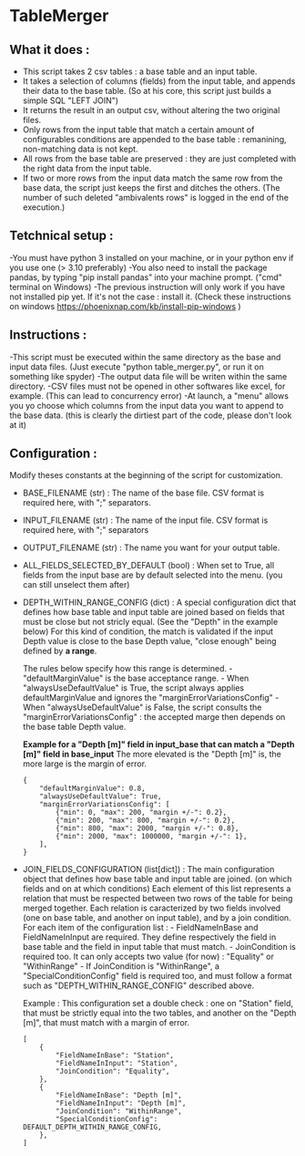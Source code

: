 # TableMerger

## What it does :
   - This script takes 2 csv tables : a base table and an input table.
   - It takes a selection of columns (fields) from the input table, and appends their data to the base table.
        (So at his core, this script just builds a simple SQL "LEFT JOIN")
   - It returns the result in an output csv, without altering the two original files.
   - Only rows from the input table that match a certain amount of configurables conditions are appended to the base table :
        remanining, non-matching data is not kept.
   - All rows from the base table are preserved : they are just completed with the right data from the input table.
   - If two or more rows from the input data match the same row from the base data, the script just keeps the first and ditches the others.
        (The number of such deleted "ambivalents rows" is logged in the end of the execution.)

## Tetchnical setup : 
   -You must have python 3 installed on your machine, or in your python env if you use one (> 3.10 preferably)
   -You also need to install the package pandas, by typing "pip install pandas" into your machine prompt. ("cmd" terminal on Windows)
   -The previous instruction will only work if you have not installed pip yet.
       If it's not the case : install it. (Check these instructions on windows https://phoenixnap.com/kb/install-pip-windows )

## Instructions :
   -This script must be executed within the same directory as the base and input data files. (Just execute "python table_merger.py", or run it on something like spyder)
   -The output data file will be writen within the same directory.
   -CSV files must not be opened in other softwares like excel, for example. (This can lead to concurrency error)
   -At launch, a "menu" allows you yo choose which columns from the input data you want to append to the base data. (this is clearly the dirtiest part of the code, please don't look at it) 

## Configuration :
Modify theses constants at the beginning of the script for customization.

   - BASE_FILENAME (str) : The name of the base file. CSV format is required here, with ";" separators.
   
   - INPUT_FILENAME (str) : The name of the input file. CSV format is required here, with ";" separators 
   
   - OUTPUT_FILENAME (str) : The name you want for your output table.
   
   - ALL_FIELDS_SELECTED_BY_DEFAULT (bool) : When set to True, all fields from the input base are by default selected into the menu. (you can still unselect them after)   
    
   - DEPTH_WITHIN_RANGE_CONFIG (dict) : 
        A special configuration dict that defines how base table and input table are joined based on fields that must be close but not stricly equal.
        (See the "Depth" in the example below)
        For this kind of condition, the match is validated if the input Depth value is close to the base Depth value, "close enough" being defined by **a range**.
        
        The rules below specify how this range is determined.
            - "defaultMarginValue" is the base acceptance range.
            - When "alwaysUseDefaultValue" is True, the script always applies defaultMarginValue and ignores the "marginErrorVariationsConfig"
            - When "alwaysUseDefaultValue" is False, the script consults the "marginErrorVariationsConfig" : the accepted marge then depends on the base table Depth value.
        
        **Example for a "Depth [m]" field in input_base that can match a "Depth [m]" field in base_input**
        The more elevated is the "Depth [m]" is, the more large is the margin of error.
        ```
        {
            "defaultMarginValue": 0.8,
            "alwaysUseDefaultValue": True,
            "marginErrorVariationsConfig": [
                {"min": 0, "max": 200, "margin +/-": 0.2},
                {"min": 200, "max": 800, "margin +/-": 0.2},
                {"min": 800, "max": 2000, "margin +/-": 0.8},
                {"min": 2000, "max": 1000000, "margin +/-": 1},
            ],
        }
        ```
    
   - JOIN_FIELDS_CONFIGURATION (list[dict]) : 
        The main configuration object that defines how base table and input table are joined. (on which fields and on at which conditions)
        Each element of this list represents a relation that must be respected between two rows of the table for being merged together.
        Each relation is caracterized by two fields involved (one on base table, and another on input table), and by a join condition.
        For each item of the configuration list : 
            - FieldNameInBase and FieldNameInInput are required. They define respectively the field in base table and the field in input table that must match.
            - JoinCondition is required too. It can only accepts two value (for now) : "Equality" or "WithinRange"
            - If JoinCondition is "WithinRange", a "SpecialConditionConfig" field is required too, and must follow a format such as "DEPTH_WITHIN_RANGE_CONFIG" described above.
        
        Example :
        This configuration set a double check : one on "Station" field, that must be strictly equal into the two tables, and another on the "Depth [m]", that must match with a margin of error.
        ```
        [
            {
                "FieldNameInBase": "Station",
                "FieldNameInInput": "Station",
                "JoinCondition": "Equality",
            },
            {
                "FieldNameInBase": "Depth [m]",
                "FieldNameInInput": "Depth [m]",
                "JoinCondition": "WithinRange",
                "SpecialConditionConfig": DEFAULT_DEPTH_WITHIN_RANGE_CONFIG,
            },
        ]
        ```
